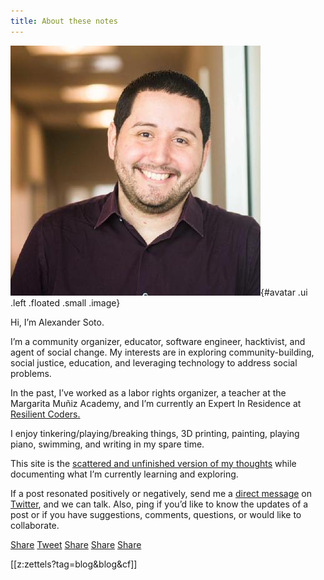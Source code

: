```yaml
---
title: About these notes
---
```


![](static/profile.jpeg){#avatar .ui .left .floated .small .image}

Hi, I’m Alexander Soto.

I’m a community organizer, educator, software engineer, hacktivist, and agent of social change. My interests are in exploring community-building, social justice, education, and leveraging technology to address social problems.

In the past, I’ve worked as a labor rights organizer, a teacher at the Margarita Muñiz Academy, and I’m currently an Expert In Residence at [Resilient Coders.](https://www.resilientcoders.org/)

I enjoy tinkering/playing/breaking things, 3D printing, painting, playing piano, swimming, and writing in my spare time.

This site is the [scattered and unfinished version of my thoughts](https://alexsoto.dev/impulse.html) while documenting what I’m currently learning and exploring.

If a post resonated positively or negatively, send me a [direct message](https://twitter.com/messages/compose?recipient_id=4648173315) on [Twitter](https://twitter.com/alexsotodev), and we can talk. Also, ping if you’d like to know the updates of a post or if you have suggestions, comments, questions, or would like to collaborate.

<section class="socialMediaLinks">
<a href="https://www.facebook.com/sharer/sharer.php?u=https%3A%2F%2Falexsoto.dev&quote=" target="_blank" title="Share on Facebook" onclick="window.open('https://www.facebook.com/sharer/sharer.php?u=' + encodeURIComponent(document.URL) + '&quote=' + encodeURIComponent(document.URL)); return false;"
class="dsb-btn dsb-facebook-bg dsb-white"><i class="fab fa-facebook"></i> Share</a>
<a href="https://twitter.com/intent/tweet?source=https%3A%2F%2Falexsoto.dev&text=:%20http%3A%2F%2Falexsoto.dev&via=asotodev" target="_blank" title="Tweet" onclick="window.open('https://twitter.com/intent/tweet?text=' + encodeURIComponent(document.title) + ':%20' + encodeURIComponent(document.URL)); return false;" class="dsb-btn dsb-twitter-bg dsb-white"><i class="fab fa-twitter"></i> Tweet</a>
<a href="https://www.linkedin.com/shareArticle?mini=true&url=https%3A%2F%2Falexsoto.dev&title=&summary=&source=http%3A%2F%2Falexsoto.dev" target="_blank" title="Share on LinkedIn" onclick="window.open('https://www.linkedin.com/shareArticle?mini=true&url=' + encodeURIComponent(document.URL) + '&title=' +  encodeURIComponent(document.title)); return false;"
class="dsb-btn dsb-linkedin-bg dsb-white"><i class="fab fa-linkedin"></i> Share</a>
<a href="https://www.reddit.com/submit?url=https%3A%2F%2Falexsoto.dev&title=" target="_blank" title="Share on Reddit" onclick="window.open('https://www.reddit.com/submit?url=' + encodeURIComponent(document.URL) + '&title=' +  encodeURIComponent(document.title)); return false;" class="dsb-btn dsb-reddit-bg dsb-white"><i class="fab fa-reddit"></i> Share</a>
<a href="https://news.ycombinator.com/submitlink?u=&t=" target="_blank" title="Share on Hacker News" onclick="window.open('https://news.ycombinator.com/submitlink?u=' + encodeURIComponent(document.URL) + '&t=' + encodeURIComponent(document.title)); return false;" class="dsb-btn dsb-hacker-news-bg dsb-white"><i class="fab fa-hacker-news"></i> Share</a>
</section>


[[z:zettels?tag=blog&blog&cf]]
